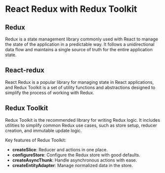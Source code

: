 # React Redux with Redux Toolkit
## Redux

Redux is a state management library commonly used with React to manage the state of the application in a predictable way. It follows a unidirectional data flow and maintains a single source of truth for the entire application state.


## React-redux
React Redux is a popular library for managing state in React applications, and Redux Toolkit is a set of utility functions and abstractions designed to simplify the process of working with Redux.


## Redux Toolkit

Redux Toolkit is the recommended library for writing Redux logic. It includes utilities to simplify common Redux use cases, such as store setup, reducer creation, and immutable update logic.

Key features of Redux Toolkit:

- **createSlice**: Reducer and actions in one place.
- **configureStore**: Configure the Redux store with good defaults.
- **createAsyncThunk**: Handle asynchronous actions with ease.
- **createEntityAdapter**: Manage normalized data in the store.
